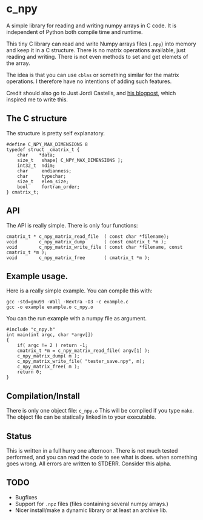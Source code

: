 # c_npy

A simple library for reading and writing numpy arrays in C code. It is independent
of Python both compile time and runtime.

This tiny C library can read and write Numpy arrays files (`.npy`) into memory and keep it
in a C structure. There is no matrix operations available, just reading and
writing. There is not even methods to set and get elemets of the array.

The idea is that you can use `cblas` or something similar for the matrix
operations. I therefore have no intentions of adding such features.

Credit should also go to Just Jordi Castells, and [his blogpost](http://jcastellssala.com/2014/02/01/npy-in-c/),
which inspired me to write this.

## The C structure
The structure is pretty self explanatory.

    #define C_NPY_MAX_DIMENSIONS 8
    typedef struct _cmatrix_t {
        char    *data;
        size_t   shape[ C_NPY_MAX_DIMENSIONS ];
        int32_t  ndim;
        char     endianness;
        char     typechar;
        size_t   elem_size;
        bool     fortran_order;
    } cmatrix_t;

## API
The API is really simple. There is only four functions:

    cmatrix_t * c_npy_matrix_read_file  ( const char *filename);
    void        c_npy_matrix_dump       ( const cmatrix_t *m );
    void        c_npy_matrix_write_file ( const char *filename, const cmatrix_t *m );
    void        c_npy_matrix_free       ( cmatrix_t *m );

## Example usage.
Here is a really simple example. You can compile this with:

    gcc -std=gnu99 -Wall -Wextra -O3 -c example.c
    gcc -o example example.o c_npy.o

You can the run example with a numpy file as argument.

    #include "c_npy.h"
    int main(int argc, char *argv[])
    {
        if( argc != 2 ) return -1;
        cmatrix_t *m = c_npy_matrix_read_file( argv[1] );
        c_npy_matrix_dump( m );
        c_npy_matrix_write_file( "tester_save.npy", m);
        c_npy_matrix_free( m );
        return 0;
    }

## Compilation/Install
There is only one object file: `c_npy.o`
This will be compiled if you type `make`. The object file can be statically linked
in to your executable.

## Status
This is written in a full hurry one afternoon. There is not much tested
performed, and you can read the code to see what is does. when something
goes wrong. All errors are written to STDERR. Consider this alpha.

## TODO
 * Bugfixes
 * Support for `.npz` files (files containing several numpy arrays.)
 * Nicer install/make a dynamic library or at least an archive lib.


